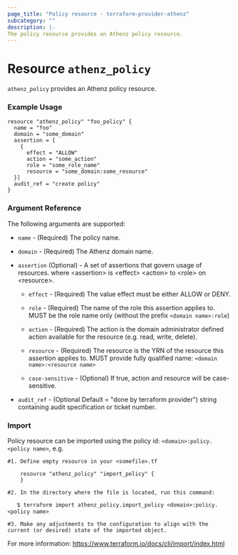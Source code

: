 ```yaml
---
page_title: "Policy resource - terraform-provider-athenz"
subcategory: ""
description: |-
The policy resource provides an Athenz policy resource.
---
```


# Resource `athenz_policy`

`athenz_policy` provides an Athenz policy resource.

### Example Usage

```hcl
resource "athenz_policy" "foo_policy" {
  name = "foo"
  domain = "some_domain"
  assertion = [
    {
      effect = "ALLOW"
      action = "some_action"
      role = "some_role_name"
      resource = "some_domain:some_resource"
  }]
  audit_ref = "create policy"
}
```

### Argument Reference

The following arguments are supported:

- `name` - (Required) The policy name.


- `domain` - (Required) The Athenz domain name.


- `assertion` (Optional) - A set of assertions that govern usage of resources. where <assertion\> is <effect\> <action\> to <role\> on <resource\>.
  
    - `effect` - (Required) The value effect must be either ALLOW or DENY.
      
    - `role` - (Required) The name of the role this assertion applies to. MUST be the role name only (without the prefix `<domain name>:role`)
      
    - `action` - (Required) The action is the domain administrator defined action available for the resource (e.g. read, write, delete).
      
    - `resource` - (Required) The resource is the YRN of the resource this assertion applies to. MUST provide fully qualified name: `<domain name>:<resource name>`
      
    - `case-sensitive` - (Optional) If true, action and resource will be case-sensitive.


- `audit_ref` - (Optional Default = "done by terraform provider")  string containing audit specification or ticket number.


### Import
Policy resource can be imported using the policy id: `<domain>:policy.<policy name>`, e.g.

```hcl
#1. Define empty resource in your <somefile>.tf

    resource "athenz_policy" "import_policy" {
    }

#2. In the directory where the file is located, run this command:
        
   ֿ$ terraform import athenz_policy.import_policy <domain>:policy.<policy name> 

#3. Make any adjustments to the configuration to align with the current (or desired) state of the imported object.
```
For more information: https://www.terraform.io/docs/cli/import/index.html    
